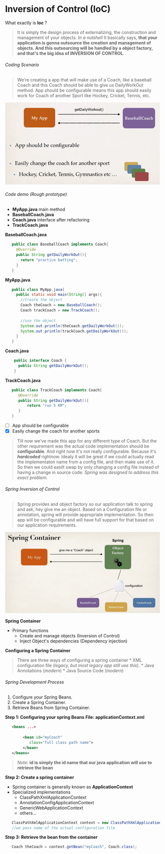 # Inversion of Control (IoC)
  What exactly is **Ioc** ?
  > It is simply the design process of externalizing, the construction and management of your objects.
  > *In a nutshell* It basically says, **that your application is gonna outsource the creation and management of objects. And this outsourcing will be handled by a object factory, and that's the big idea of INVERSION OF CONTROL**.

  ###### Coding Scenario
   > We're creating a app that will make use of a Coach, like a baseball Coach and this Coach should be able to give us DailyWorkOut method.
   > App should be configurable means this app should easily work for Coach of another Sport like Hockey, Cricket, Tennis, etc.
   
   ![IoC coding scenario](images/IoC_01.jpg)
  
  ###### Code demo (Rough prototype)
   * **MyApp.java** main method
   * **BaseballCoach.java**
   * **Coach.java** interface after refactoring
   * **TrackCoach.java**
   
   **BaseballCoach.java**
   ```Java
      public class BaseballCoach implements Coach{
        @Override
        public String getDailyWorkOut(){
          return "practice batting";
        }
      }
   ```
    
   **MyApp.java**
   ```Java
      public class MyApp.java{
        public static void main(String[] args){
          //Create the object
          Coach theCoach = new BaseballCoach();
          Coach trackCoach = new TrackCoach();
          
          //use the object
          System.out.println(theCoach.getDailyWorkOut());
          System.out.println(trackCoach.getDailyWorkOut());
        }
      }
   ```
   
  **Coach.java**
  ```Java
      public interface Coach {
        public String getDailyWorkOut();
      }
  ```
  
  **TrackCoach.java**
  ```Java
     public class TrackCoach implements Coach{
        @Override
        public String getDailyWorkOut(){
            return "run 5 KM";
        }
     }
  ```
  
  - [ ] App should be configurable
  - [x] Easily change the coach for another sports
  
  > Till now we've made this app for any different type of Coach.
  > But the other requirement was the actual code implementation should be **configurable**. And right now it's not really configurable. Because it's ***hardcoded*** rightnow.
  > Idealy it will be great if we could actually read the implementaton name from a config file, and then make use of it. So then we could easilt swap by only changing a config file instead of having a change in source code.
  > *Spring was designed to address this exact problem.*


###### Spring Inversion of Control
  > Spring provides and object factory so our application talk to spring and ask, hey give me an object.
  > Based on a Configuration file or annotation, spring will provide appropriate implementation.
  > So then app will be configurable and will have full support for that based on our application requirements.
  
  ![IoC coding scenario spring container](images/IoC_02.jpg)
  
  **Spring Container**
  * Primary functions
    * Create and manage objects (Inversion of Control)
    * Inject Object's dependencies (Dependency injection)
    
  **Configuring a Spring Container**
  > There are three ways of configuring a spring container
    * XML configuration file (*legacy, but most legacy app still use this*).
    * Java Annotations (*modern*)
    * Java Source Code (*modern*)
    
  
###### Spring Development Process
  
  1. Configure your Spring Beans.
  2. Create a Spring Container.
  3. Retrieve Beans from Spring Container.
  
  **Step 1: Configuring your spring Beans**
    **File: applicationContext.xml**
   ```Xml
      <beans ...>
            
           <bean id="myCoach"
              class="full class path name">
           </bean>
      </beans>
   ```
   
   > *Note*: **id is simply the id name that our java application will use to retrieve the bean**
   
  **Step 2: Create a spring container**
   * Spring container is generally known as **ApplicationContext**
   * Specialized implementations
     * ClassPathXmlApplicationContext
     * AnnotationConfigApplicationContext
     * GenericWebApplicationContext
     * others...
      
   ```Java
      ClassPathXmlApplicationContext context = new ClassPathXmlApplicationContext("applicationContext.xml");
      //we pass name of the actual configuration file
   ```

  **Step 3: Retrieve the bean from the container**
  
  ```Java
     Coach theCoach = context.getBean("myCoach", Coach.class);
  ```
